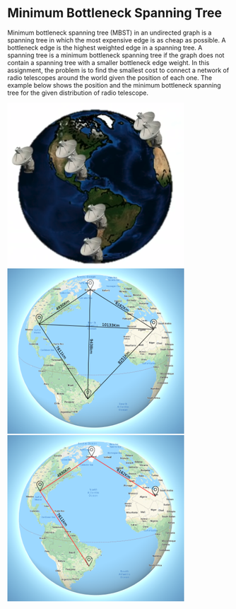 # Minimum Bottleneck Spanning Tree

Minimum bottleneck spanning tree (MBST) in an undirected graph is a spanning tree in which the most expensive edge is as cheap as possible. A bottleneck edge is the highest weighted edge in a spanning tree. A spanning tree is a minimum bottleneck spanning tree if the graph does not contain a spanning tree with a smaller bottleneck edge weight. In this assignment, the problem is to find the smallest cost to connect a network of radio telescopes around the world given the position of each one. The example below shows the position and the minimum bottleneck spanning tree for the given distribution of radio telescope.

<img src="./doc/globo.png" alt="radio telescope positions" width="400px">
<img src="./doc/globo_paths.png" alt="radio telescope positions" width="400px">
<img src="./doc/globo_paths2.png" alt="radio telescope positions" width="400px">
